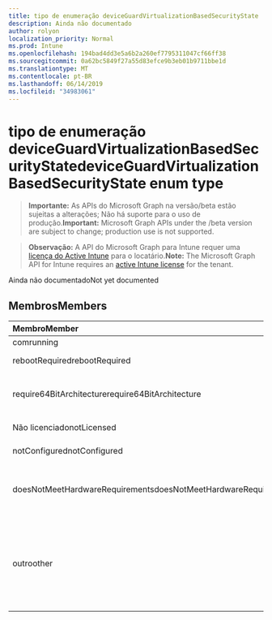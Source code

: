 ```yaml
---
title: tipo de enumeração deviceGuardVirtualizationBasedSecurityState
description: Ainda não documentado
author: rolyon
localization_priority: Normal
ms.prod: Intune
ms.openlocfilehash: 194bad4dd3e5a6b2a260ef7795311047cf66ff38
ms.sourcegitcommit: 0a62bc5849f27a55d83efce9b3eb01b9711bbe1d
ms.translationtype: MT
ms.contentlocale: pt-BR
ms.lasthandoff: 06/14/2019
ms.locfileid: "34983061"
---
```

# <a name="deviceguardvirtualizationbasedsecuritystate-enum-type"></a><span data-ttu-id="3224f-103">tipo de enumeração deviceGuardVirtualizationBasedSecurityState</span><span class="sxs-lookup"><span data-stu-id="3224f-103">deviceGuardVirtualizationBasedSecurityState enum type</span></span>

> <span data-ttu-id="3224f-104">**Importante:** As APIs do Microsoft Graph na versão/beta estão sujeitas a alterações; Não há suporte para o uso de produção.</span><span class="sxs-lookup"><span data-stu-id="3224f-104">**Important:** Microsoft Graph APIs under the /beta version are subject to change; production use is not supported.</span></span>

> <span data-ttu-id="3224f-105">**Observação:** A API do Microsoft Graph para Intune requer uma [licença do Active Intune](https://go.microsoft.com/fwlink/?linkid=839381) para o locatário.</span><span class="sxs-lookup"><span data-stu-id="3224f-105">**Note:** The Microsoft Graph API for Intune requires an [active Intune license](https://go.microsoft.com/fwlink/?linkid=839381) for the tenant.</span></span>

<span data-ttu-id="3224f-106">Ainda não documentado</span><span class="sxs-lookup"><span data-stu-id="3224f-106">Not yet documented</span></span>

## <a name="members"></a><span data-ttu-id="3224f-107">Membros</span><span class="sxs-lookup"><span data-stu-id="3224f-107">Members</span></span>
|<span data-ttu-id="3224f-108">Membro</span><span class="sxs-lookup"><span data-stu-id="3224f-108">Member</span></span>|<span data-ttu-id="3224f-109">Valor</span><span class="sxs-lookup"><span data-stu-id="3224f-109">Value</span></span>|<span data-ttu-id="3224f-110">Descrição</span><span class="sxs-lookup"><span data-stu-id="3224f-110">Description</span></span>|
|:---|:---|:---|
|<span data-ttu-id="3224f-111">com</span><span class="sxs-lookup"><span data-stu-id="3224f-111">running</span></span>|<span data-ttu-id="3224f-112">,0</span><span class="sxs-lookup"><span data-stu-id="3224f-112">0</span></span>|<span data-ttu-id="3224f-113">Executando</span><span class="sxs-lookup"><span data-stu-id="3224f-113">Running</span></span>|
|<span data-ttu-id="3224f-114">rebootRequired</span><span class="sxs-lookup"><span data-stu-id="3224f-114">rebootRequired</span></span>|<span data-ttu-id="3224f-115">1</span><span class="sxs-lookup"><span data-stu-id="3224f-115">1</span></span>|<span data-ttu-id="3224f-116">Raiz necessária</span><span class="sxs-lookup"><span data-stu-id="3224f-116">Root required</span></span>|
|<span data-ttu-id="3224f-117">require64BitArchitecture</span><span class="sxs-lookup"><span data-stu-id="3224f-117">require64BitArchitecture</span></span>|<span data-ttu-id="3224f-118">duas</span><span class="sxs-lookup"><span data-stu-id="3224f-118">2</span></span>|<span data-ttu-id="3224f-119">é necessária a arquitetura de bits de 64</span><span class="sxs-lookup"><span data-stu-id="3224f-119">64 bit architecture required</span></span>|
|<span data-ttu-id="3224f-120">Não licenciado</span><span class="sxs-lookup"><span data-stu-id="3224f-120">notLicensed</span></span>|<span data-ttu-id="3224f-121">3D</span><span class="sxs-lookup"><span data-stu-id="3224f-121">3</span></span>|<span data-ttu-id="3224f-122">Não licenciado</span><span class="sxs-lookup"><span data-stu-id="3224f-122">Not licensed</span></span>|
|<span data-ttu-id="3224f-123">notConfigured</span><span class="sxs-lookup"><span data-stu-id="3224f-123">notConfigured</span></span>|<span data-ttu-id="3224f-124">quatro</span><span class="sxs-lookup"><span data-stu-id="3224f-124">4</span></span>|<span data-ttu-id="3224f-125">Não configurado</span><span class="sxs-lookup"><span data-stu-id="3224f-125">Not configured</span></span>|
|<span data-ttu-id="3224f-126">doesNotMeetHardwareRequirements</span><span class="sxs-lookup"><span data-stu-id="3224f-126">doesNotMeetHardwareRequirements</span></span>|<span data-ttu-id="3224f-127">0,5</span><span class="sxs-lookup"><span data-stu-id="3224f-127">5</span></span>|<span data-ttu-id="3224f-128">O sistema não atende aos requisitos de hardware</span><span class="sxs-lookup"><span data-stu-id="3224f-128">System does not meet hardware requirements</span></span>|
|<span data-ttu-id="3224f-129">outro</span><span class="sxs-lookup"><span data-stu-id="3224f-129">other</span></span>|<span data-ttu-id="3224f-130">42</span><span class="sxs-lookup"><span data-stu-id="3224f-130">42</span></span>|<span data-ttu-id="3224f-131">Outro.</span><span class="sxs-lookup"><span data-stu-id="3224f-131">Other.</span></span> <span data-ttu-id="3224f-132">Os logs de eventos no Microsoft-Windows-DeviceGuard têm mais detalhes.</span><span class="sxs-lookup"><span data-stu-id="3224f-132">Event logs in microsoft-Windows-DeviceGuard have more details.</span></span>|






